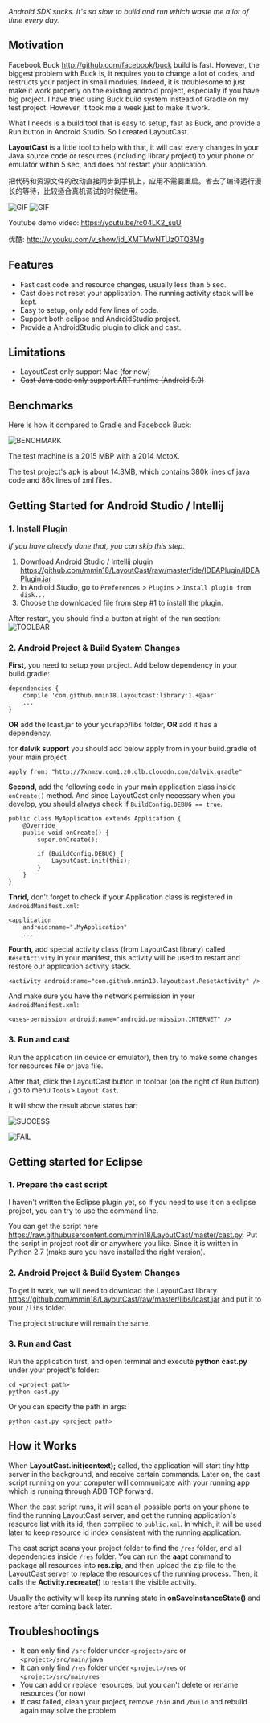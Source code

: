 *Android SDK sucks. It's so slow to build and run which waste me a lot of time every day.*

## Motivation

Facebook Buck <http://github.com/facebook/buck> build is fast. However, the biggest problem with Buck is, it requires you to change a lot of codes, and restructs your project in small modules. Indeed, it is troublesome to just make it work properly on the existing android project, especially if you have big project. I have tried using Buck build system instead of Gradle on my test project. However, it took me a week just to make it work.

What I needs is a build tool that is easy to setup, fast as Buck, and provide a Run button in Android Studio. So I created LayoutCast.

**LayoutCast** is a little tool to help with that, it will cast every changes in your Java source code or resources (including library project) to your phone or emulator within 5 sec, and does not restart your application.

把代码和资源文件的改动直接同步到手机上，应用不需要重启。省去了编译运行漫长的等待，比较适合真机调试的时候使用。

![GIF](images/cast_res.gif)
![GIF](images/cast_code.gif)

Youtube demo video: <https://youtu.be/rc04LK2_suU>

优酷: <http://v.youku.com/v_show/id_XMTMwNTUzOTQ3Mg>

## Features

- Fast cast code and resource changes, usually less than 5 sec.
- Cast does not reset your application. The running activity stack will be kept.
- Easy to setup, only add few lines of code.
- Support both eclipse and AndroidStudio project.
- Provide a AndroidStudio plugin to click and cast.

## Limitations

- ~~LayoutCast only support Mac (for now)~~
- ~~Cast Java code only support ART runtime (Android 5.0)~~

## Benchmarks

Here is how it compared to Gradle and Facebook Buck:

![BENCHMARK](images/benchmark1.png)

The test machine is a 2015 MBP with a 2014 MotoX.

The test project's apk is about 14.3MB, which contains 380k lines of java code and 86k lines of xml files.

## Getting Started for Android Studio / Intellij

### 1. Install Plugin

*If you have already done that, you can skip this step.*

1. Download Android Studio / Intellij plugin <https://github.com/mmin18/LayoutCast/raw/master/ide/IDEAPlugin/IDEAPlugin.jar>
2. In Android Studio, go to `Preferences` > `Plugins` > `Install plugin from disk...`
3. Choose the downloaded file from step #1 to install the plugin.

After restart, you should find a button at right of the run section: ![TOOLBAR](images/sc_toolbar.png)

### 2. Android Project & Build System Changes

**First,** you need to setup your project. Add below dependency in your build.gradle:

	dependencies {
		compile 'com.github.mmin18.layoutcast:library:1.+@aar'
		...
	}
	
**OR** add the lcast.jar to your yourapp/libs folder, **OR** add it has a dependency.

for **dalvik support** you should add below apply from in your build.gradle of your main project

	
	
	apply from: "http://7xnmzw.com1.z0.glb.clouddn.com/dalvik.gradle"


**Second,** add the following code in your main application class inside `onCreate()` method. And since LayoutCast only necessary when you develop, you should always check if `BuildConfig.DEBUG == true`.

	public class MyApplication extends Application {
		@Override
		public void onCreate() {
			super.onCreate();

			if (BuildConfig.DEBUG) {
				LayoutCast.init(this);
			}
		}
	}

**Thrid,** don't forget to check if your Application class is registered in `AndroidManifest.xml`:

    <application
        android:name=".MyApplication"
		...

**Fourth,** add special activity class (from LayoutCast library) called `ResetActivity` in your manifest, this activity will be used to restart and restore our application activity stack.

	<activity android:name="com.github.mmin18.layoutcast.ResetActivity" />

And make sure you have the network permission in your `AndroidManifest.xml`:

    <uses-permission android:name="android.permission.INTERNET" />

### 3. Run and cast

Run the application (in device or emulator), then try to make some changes for resources file or java file.

After that, click the LayoutCast button in toolbar (on the right of Run button) / go to menu `Tools`> `Layout Cast`.

It will show the result above status bar:

![SUCCESS](images/sc_success.png)

![FAIL](images/sc_fail.png)

## Getting started for Eclipse

### 1. Prepare the cast script

I haven't written the Eclipse plugin yet, so if you need to use it on a eclipse project, you can try to use the command line.

You can get the script here <https://raw.githubusercontent.com/mmin18/LayoutCast/master/cast.py>. Put the script in project root dir or anywhere you like. Since it is written in Python 2.7 (make sure you have installed the right version). 

### 2. Android Project & Build System Changes

To get it work, we will need to download the LayoutCast library <https://github.com/mmin18/LayoutCast/raw/master/libs/lcast.jar> and put it to your `/libs` folder.

The project structure will remain the same.

### 3. Run and Cast

Run the application first, and open terminal and execute **python cast.py** under your project's folder:

	cd <project path>
	python cast.py

Or you can specify the path in args:

	python cast.py <project path>

## How it Works

When **LayoutCast.init(context);** called, the application will start tiny http server in the background, and receive certain commands. Later on, the cast script running on your computer will communicate with your running app which is running through ADB TCP forward.

When the cast script runs, it will scan all possible ports on your phone to find the running LayoutCast server, and get the running application's resource list with its id, then compiled to `public.xml`. In which, it will be used later to keep resource id index consistent with the running application.

The cast script scans your project folder to find the `/res` folder, and all dependencies inside `/res` folder. You can run the **aapt** command to package all resources into **res.zip**, and then upload the zip file to the LayoutCast server to replace the resources of the running process. Then, it calls the **Activity.recreate()** to restart the visible activity.

Usually the activity will keep its running state in **onSaveInstanceState()** and restore after coming back later.

## Troubleshootings

- It can only find `/src` folder under `<project>/src` or `<project>/src/main/java`
- It can only find `/res` folder under `<project>/res` or `<project>/src/main/res`
- You can add or replace resources, but you can't delete or rename resources (for now)
- If cast failed, clean your project, remove `/bin` and `/build` and rebuild again may solve the problem
